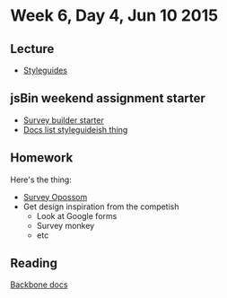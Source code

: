 # Week 6, Day 4, Jun 10 2015

## Lecture

- [Styleguides](https://github.com/tiy-durham-fe-cohort4/resources/blob/master/lessons/style-guides.md)

## jsBin weekend assignment starter

- [Survey builder starter](http://jsbin.com/jogabu/1/edit?html,output)
- [Docs list styleguideish thing](http://jsbin.com/ziwagu/1/edit?html,output)

## Homework

Here's the thing:

- [Survey Opossom](https://github.com/masonfmatthews/rails_assignments/tree/master/projects/survey_opossum)
- Get design inspiration from the competish
  - Look at Google forms
  - Survey monkey
  - etc

## Reading

[Backbone docs](http://backbonejs.org/)
